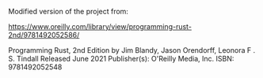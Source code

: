 Modified version of the project from:

https://www.oreilly.com/library/view/programming-rust-2nd/9781492052586/

Programming Rust, 2nd Edition
by Jim Blandy, Jason Orendorff, Leonora F . S. Tindall
Released June 2021
Publisher(s): O'Reilly Media, Inc.
ISBN: 9781492052548
